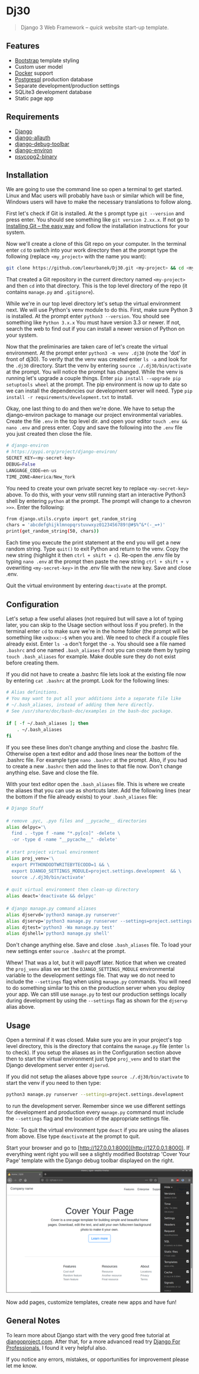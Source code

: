 # Dj30

> Django 3 Web Framework – *quick* website start-up template.

## Features

* [Bootstrap](https://getbootstrap.com/) template styling
* Custom user model
* [Docker](https://docs.docker.com/compose/django/) support
* [Postgresql](https://www.postgresql.org/) production database
* Separate development/production settings
* SQLite3 development database
* Static page app

## Requirements

* [Django](https://www.djangoproject.com/)
* [django-allauth](https://django-allauth.readthedocs.io/en/latest/)
* [django-debug-toolbar](https://django-debug-toolbar.readthedocs.io/en/latest/)
* [django-environ](https://django-environ.readthedocs.io/en/latest/)
* [psycopg2-binary](https://pypi.org/project/psycopg2-binary/)

## Installation

We are going to use the command line so open a terminal to get started. Linux and Mac users will probably have `bash` or similar which will be fine, Windows users will have to make the necessary translations to follow along.

First let's check if Git is installed. At the `$` prompt type `git --version` and press enter. You should see something like `git version 2.xx.x`. If not go to [Installing Git – the easy way](https://gist.github.com/derhuerst/1b15ff4652a867391f03) and follow the installation instructions for your system.

Now we'll create a clone of this Git repo on your computer. In the terminal enter `cd` to switch into your work directory then at the prompt type the following (replace `<my_project>` with the name you want):

```bash
git clone https://github.com/leeurbanek/Dj30.git <my-project> && cd <my-project>
```

That created a Git repository in the current directory named `<my-project>` and then `cd` into that directory. This is the top level directory of the repo (it contains `manage.py` and `.gitignore`).

While we're in our top level directory let's setup the virtual environment next. We will use Python's venv module to do this. First, make sure Python 3 is installed. At the prompt enter `python3 --version`. You should see something like `Python 3.x.x` You must have version 3.3 or newer. If not, search the web to find out if you can install a newer version of Python on your system.

Now that the preliminaries are taken care of let's create the virtual environment. At the prompt enter `python3 -m venv .dj30` (note the 'dot' in front of dj30). To verify that the venv was created enter `ls -a` and look for the `.dj30` directory. Start the venv by entering `source ./.dj30/bin/activate` at the prompt. You will notice the prompt has changed. While the venv is running let's upgrade a couple things. Enter `pip install --upgrade pip setuptools wheel` at the prompt. The pip environment is now up to date so we can install the dependencies our development server will need. Type `pip install -r requirements/development.txt` to install.

Okay, one last thing to do and then we're done. We have to setup the django-environ package to manage our project environmental variables. Create the file `.env` in the top level dir. and open your editor `touch .env && nano .env` and press enter. Copy and save the following into the `.env` file you just created then close the file.

```python
# django-environ
# https://pypi.org/project/django-environ/
SECRET_KEY=<my-secret-key>
DEBUG=False
LANGUAGE_CODE=en-us
TIME_ZONE=America/New_York
```

You need to create your own private secret key to replace `<my-secret-key>` above. To do this, with your venv still running start an interactive Python3 shell by entering `python` at the prompt. The prompt will change to a chevron `>>>`. Enter the following:

```bash
from django.utils.crypto import get_random_string
chars = 'abcdefghijklmnopqrstuvwxyz0123456789!@#$%^&*(-_=+)'
print(get_random_string(50, chars))
```

Each time you execute the print statement at the end you will get a new random string. Type `quit()` to exit Python and return to the venv. Copy the new string (highlight it then `ctrl + shift + c`). Re-open the .env file by typing `nano .env` at the prompt then paste the new string `ctrl + shift + v` ovewriting `<my-secret-key>` in the .env file with the new key. Save and close .env.

Quit the virtual environment by entering `deactivate` at the prompt.

## Configuration

Let's setup a few useful aliases (not required but will save a lot of typing later, you can skip to the Usage section without loss if you prefer). In the terminal enter `cd` to make sure we're in the home folder (the prompt will be something like `xx@xxx:~$` when you are). We need to check if a couple files already exist. Enter `ls -a` don't forget the `-a`. You should see a file named `.bashrc` and one named `.bash_aliases` if not you can create them by typing `touch .bash_aliases` for example. Make double sure they do not exist before creating them.

If you did not have to create a .bashrc file lets look at the existing file now by entering `cat .bashrc` at the prompt. Look for the following lines:

```bash
# Alias definitions.
# You may want to put all your additions into a separate file like
# ~/.bash_aliases, instead of adding them here directly.
# See /usr/share/doc/bash-doc/examples in the bash-doc package.

if [ -f ~/.bash_aliases ]; then
    . ~/.bash_aliases
fi
```

If you see these lines don't change anything and close the .bashrc file. Otherwise open a text editor and add those lines near the bottom of the .bashrc file. For example type `nano .bashrc` at the prompt. Also, if you had to create a new `.bashrc` then add the lines to that file now. Don't change anything else. Save and close the file.

With your text editor open the `.bash_aliases` file. This is where we create the aliases that you can use as shortcuts later. Add the following lines (near the bottom if the file already exists) to your `.bash_aliases` file:

```bash
# Django Stuff

# remove .pyc, .pyo files and __pycache__ directories
alias delpyc='\
  find . -type f -name "*.py[co]" -delete \
  -or -type d -name "__pycache__" -delete'

# start project virtual environment
alias proj_venv='\
  export PYTHONDODTWRITEBYTECODD=1 && \
  export DJANGO_SETTINGS_MODULE=project.settings.development  && \
  source ./.dj30/bin/activate'

# quit virtual environment then clean-up directory
alias deact='deactivate && delpyc'

# django manage.py command aliases
alias djservd='python3 manage.py runserver'
alias djservp='python3 manage.py runserver --settings=project.settings.production'
alias djtest='python3 -Wa manage.py test'
alias djshell='python3 manage.py shell'
```

Don't change anything else. Save and close `.bash_aliases` file. To load your new settings enter `source .bashrc` at the prompt.

Whew! That was a lot, but it will payoff later. Notice that when we created the `proj_venv` alias we set the `DJANGO_SETTINGS_MODULE` environmental variable to the development settings file. That way we do not need to include the `--settings` flag when using `manage.py` commands. You will need to do something similar to this on the production server when you deploy your app. We can still use `manage.py` to test our production settings locally during development by using the `--settings` flag as shown for the `djservp` alias above.

## Usage

Open a terminal if it was closed. Make sure you are in your project's top level directory, this is the directory that contains the `manage.py` file (enter `ls` to check). If you setup the aliases as in the Configuration section above then to start the virtual environment just type `proj_venv` and to start the Django development server enter `djservd`.

If you did not setup the aliases above type `source ./.dj30/bin/activate` to start the venv if you need to then type:

```bash
python3 manage.py runserver --settings=project.settings.development
```

to run the development server. Remember since we use different settings for development and production every `manage.py` command must include the `--settings` flag and the location of the appropriate settings file.

Note: To quit the virtual environment type `deact` if you are using the aliases from above. Else type `deactivate` at the prompt to quit.

Start your browser and go to [http://127.0.0.1:8000](http://127.0.0.1:8000). If everything went right you will see a slightly modified Bootstrap 'Cover Your Page' template with the Django debug toolbar displayed on the right.

![Cover page screenshot](static/img/index.png)

Now add pages, customize templates, create new apps and have fun!

## General Notes

To learn more about Django start with the very good free tutorial at [djangoproject.com](https://docs.djangoproject.com/en/3.0/). After that, for a more advanced read try [Django For Professionals](https://djangoforprofessionals.com/), I found it very helpful also.

If you notice any errors, mistakes, or opportunities for improvement please let me know.
